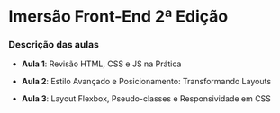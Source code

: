 # Imersão Front-End 2ª Edição

### Descrição das aulas

- **Aula 1**: Revisão HTML, CSS e JS na Prática

- **Aula 2**: Estilo Avançado e Posicionamento: Transformando Layouts

- **Aula 3**: Layout Flexbox, Pseudo-classes e Responsividade em CSS
